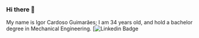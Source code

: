### Hi there 👋
My name is Igor Cardoso Guimarães; I am 34 years old, and hold a bachelor degree in Mechanical Engineering.
[![Linkedin Badge](https://www.linkedin.com/in/igorcguimaraes/)



<!--
**igorcguimaraes/igorcguimaraes** is a ✨ _special_ ✨ repository because its `README.md` (this file) appears on your GitHub profile.
[![Linkedin Badge](https://www.linkedin.com/in/igorcguimaraes/)
Here are some ideas to get you started:

- 🔭 I’m currently working on ...
- 🌱 I’m currently learning ...
- 👯 I’m looking to collaborate on ...
- 🤔 I’m looking for help with ...
- 💬 Ask me about ...
- 📫 How to reach me: ...
- 😄 Pronouns: ...
- ⚡ Fun fact: ...
-->

